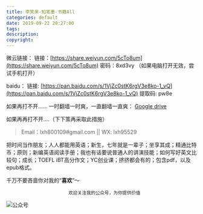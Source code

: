 ```yaml
---
title: 李笑来-知笔墨-书籍All
categories: default
date: 2019-09-22 20:27:00
tags:
description:
copyright:
---
```

微云链接：
链接：[https://share.weiyun.com/5cTo8um](https://share.weiyun.com/5cTo8um) 密码：8xd3vy  （如果电脑打开无效，尝试手机打开）

baidu：
链接: [https://pan.baidu.com/s/1VjZc0stK6rgV3e8ko-1_vQ](https://pan.baidu.com/s/1VjZc0stK6rgV3e8ko-1_vQ) 提取码: pw8e

如果再打不开......
一时翻墙一时爽，一直翻墙一直爽：
[Google drive](https://drive.google.com/open?id=1o_Eu0Vw0CJ5z_wiq9lN9BoouVPBeiOTm)

如果再再打不开....（下下策再采取此措施）
> Email：lxh800109#gmail.com || WX:  lxh95529

把时间当作朋友；人人都能用英语；新生，七年就是一辈子；坐享其成；精通比特币；原则；新编英语阅读手册；我也有话要说普通人的讲演技能；如何写好英文比较句；成长；TOEFL iBT高分作文；YC创业课；挤挤都会有的；包含pdf，以及epub格式。

千万不要吝啬你对我的“**喜欢**”～

                           欢迎关注我的公众号，为你提供价值
![公众号](https://upload-images.jianshu.io/upload_images/4319370-b1aaffc48667f24c.jpg?imageMogr2/auto-orient/strip%7CimageView2/2/w/1240)
